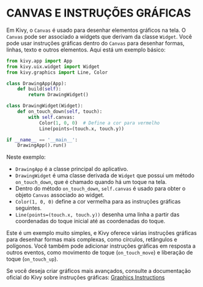 # CANVAS E INSTRUÇÕES GRÁFICAS
Em Kivy, o `Canvas` é usado para desenhar elementos gráficos na tela. O `Canvas` pode ser associado a widgets que derivam da classe `Widget`. Você pode usar instruções gráficas dentro do `Canvas` para desenhar formas, linhas, texto e outros elementos. Aqui está um exemplo básico:

```python
from kivy.app import App
from kivy.uix.widget import Widget
from kivy.graphics import Line, Color

class DrawingApp(App):
    def build(self):
        return DrawingWidget()

class DrawingWidget(Widget):
    def on_touch_down(self, touch):
        with self.canvas:
            Color(1, 0, 0)  # Define a cor para vermelho
            Line(points=(touch.x, touch.y))

if __name__ == '__main__':
    DrawingApp().run()
```

Neste exemplo:

- `DrawingApp` é a classe principal do aplicativo.
- `DrawingWidget` é uma classe derivada de `Widget` que possui um método `on_touch_down`, que é chamado quando há um toque na tela.
- Dentro do método `on_touch_down`, `self.canvas` é usado para obter o objeto `Canvas` associado ao widget.
- `Color(1, 0, 0)` define a cor vermelha para as instruções gráficas seguintes.
- `Line(points=(touch.x, touch.y))` desenha uma linha a partir das coordenadas do toque inicial até as coordenadas do toque.

Este é um exemplo muito simples, e Kivy oferece várias instruções gráficas para desenhar formas mais complexas, como círculos, retângulos e polígonos. Você também pode adicionar instruções gráficas em resposta a outros eventos, como movimento de toque (`on_touch_move`) e liberação de toque (`on_touch_up`).

Se você deseja criar gráficos mais avançados, consulte a documentação oficial do Kivy sobre instruções gráficas: [Graphics Instructions](https://kivy.org/doc/stable/api-kivy.graphics.html)
